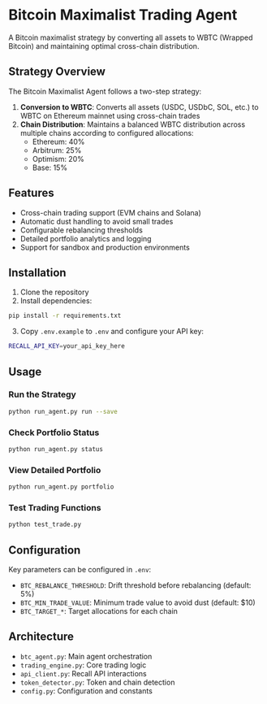 # Bitcoin Maximalist Trading Agent

A  Bitcoin maximalist strategy by converting all assets to WBTC (Wrapped Bitcoin) and maintaining optimal cross-chain distribution.

## Strategy Overview

The Bitcoin Maximalist Agent follows a two-step strategy:

1. **Conversion to WBTC**: Converts all assets (USDC, USDbC, SOL, etc.) to WBTC on Ethereum mainnet using cross-chain trades
2. **Chain Distribution**: Maintains a balanced WBTC distribution across multiple chains according to configured allocations:
   - Ethereum: 40%
   - Arbitrum: 25%
   - Optimism: 20%
   - Base: 15%

## Features

- Cross-chain trading support (EVM chains and Solana)
- Automatic dust handling to avoid small trades
- Configurable rebalancing thresholds
- Detailed portfolio analytics and logging
- Support for sandbox and production environments

## Installation

1. Clone the repository
2. Install dependencies:
```bash
pip install -r requirements.txt
```
3. Copy `.env.example` to `.env` and configure your API key:
```bash
RECALL_API_KEY=your_api_key_here
```

## Usage

### Run the Strategy

```bash
python run_agent.py run --save
```

### Check Portfolio Status

```bash
python run_agent.py status
```

### View Detailed Portfolio

```bash
python run_agent.py portfolio
```

### Test Trading Functions

```bash
python test_trade.py
```

## Configuration

Key parameters can be configured in `.env`:

- `BTC_REBALANCE_THRESHOLD`: Drift threshold before rebalancing (default: 5%)
- `BTC_MIN_TRADE_VALUE`: Minimum trade value to avoid dust (default: $10)
- `BTC_TARGET_*`: Target allocations for each chain

## Architecture

- `btc_agent.py`: Main agent orchestration
- `trading_engine.py`: Core trading logic
- `api_client.py`: Recall API interactions
- `token_detector.py`: Token and chain detection
- `config.py`: Configuration and constants
